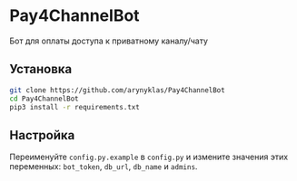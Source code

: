 # Pay4ChannelBot
Бот для оплаты доступа к приватному каналу/чату

## Установка
```sh
git clone https://github.com/arynyklas/Pay4ChannelBot
cd Pay4ChannelBot
pip3 install -r requirements.txt
```

## Настройка
Переименуйте `config.py.example` в `config.py` и измените значения этих переменных:
`bot_token`, `db_url`, `db_name` и `admins`.
